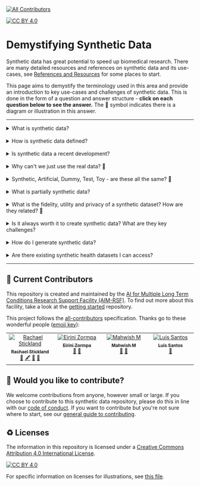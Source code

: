 <!-- ALL-CONTRIBUTORS-BADGE:START - Do not remove or modify this section -->
[![All Contributors](https://img.shields.io/badge/all_contributors-4-orange.svg?style=flat-square)](#contributors-)
<!-- ALL-CONTRIBUTORS-BADGE:END -->

[![CC BY 4.0][cc-by-shield]][cc-by]

# Demystifying Synthetic Data 

Synthetic data has great potential to speed up biomedical research. There are many detailed resources and references on synthetic data and its use-cases, see [References and Resources](references-and-resources.md) for some places to start. 

This page aims to demystify the terminology used in this area and provide an introduction to key use-cases and challenges of synthetic data. This is done in the form of a question and answer structure - **click on each question below to see the answer.** The 🎨 symbol indicates there is a diagram or illustration in this answer. 

---

<details>
  <summary>What is synthetic data?</summary>  
  <br />

  > Synthetic data are artificially generated data which replicate original features and patterns of real-world data.
  </details>

<br />

<details>
  <summary>How is synthetic data defined?</summary>  
  <br />

  > There are various definitions of synthetic data. Here are 3 examples:
  > 
  > "Synthetic data is data that has been generated using a purpose-built mathematical model or algorithm, with the aim of solving a (set of) data science task(s)."([Reference 5](references-and-resources.md)) 
  > 
  > "Conceptually, synthetic data are artificial data that mimics the properties of and relationships in real data. The quality of synthetic data depends on the approach taken to synthetic data generation."([Reference 6](references-and-resources.md)) 
  >
  > "Synthetic data are microdata records created to improve data utility while preventing disclosure of confidential respondent information. Synthetic data is created by statistically modelling original data and then using those models to generate new data values that reproduce the original data’s statistical properties …" Source: US Census Bureau, ([Reference 1](references-and-resources.md)) 

  </details>

<br />

<details>
  <summary>Is synthetic data a recent development?</summary>  
  <br />

  > No. Using computer-generated data to solve tasks and generate new data is not a new idea; simulation and modelling approaches have been used for decades in science and technology spaces. However, newer developments relate to the growing application of synthetic data to manage the disclosure risk of sensitive health care data. 
</details>

<br />

<details>
  <summary>Why can't we just use the real data? 🎨 </summary>  
  <br />
  
  > It can be confusing if 'made up' data is used instead of real data. In nearly all situations, the real data is what we should use to make final conclusions and decisions. However, there are points along the research process where it is challenging to use the real data (for example, privacy concerns) and a synthetic version (that matches the real data in some way but is not the real data) may help researchers and other users of this data.
  >
  > Health databases can contain sensitive personal information about a large group of people, making the hosting and sharing of these databases challenging. We do have some good anonymisation approaches to remove the risk of disclosure, however some risk will always remain. Accessing these databases can also cost money.
  > 
  > For these reasons above, and more, scientists working in health-care and biomedical research have sought to overcome some of these privacy concerns by generating synthetic versions of datasets of interest. In theory, the synthetic data should be safer and easier to access, therefore allowing researchers to learn the structure, features and patterns of the real dataset without actually accessing it directly. Easier and earlier access should facilitate promotion of these datasets, training of people and acceleration/refinement of research workflows. 
  > 
  > In the context of AI,  synthetic data that closely match the statistical properties of the real data can be used to train and validate machine learning models; synthetic datasets can be created to be different from the real data in specific ways to address a certain bias in the real data, for example under-sampling of sub-groups within a population.

  <img align="center" width="50%" height="50%" src="illustrations/DataArePeople.jpg" alt=Data Are People>

</details>

<br />

<details>
  <summary>Synthetic, Artificial, Dummy, Test, Toy - are these all the same? 🎨 </summary>  
  <br />
  
  > Many terms are used interchangeably. Synthetic data and Artificial data typically refer to the same concept; often synthetic data is said to be artificially generated. Simulated data or Augmented data are sometimes used in replacement of synthetic data, but can be best thought of as methods used to generate the synthetic data i.e. via simulations and mathematical modelling. The low fidelity space can be less well defined and some people refer to this data as Dummy, Test or Toy data. These three are more likely to be randomly generated data, only matching the structure of the dataset and fewer of its statistical properties. More informal terms such as fake or made-up data are sometimes used.

  <img align="center" width="50%" height="50%" src="illustrations/terminology.png" alt=Terminology>

</details>

<br />

<details>
  <summary>What is partially synthetic data?</summary>  
  <br />

  > Partially synthetic data (sometimes referred to as augmented data) incorporate real-world data. 
  > 
  > Fully synthetic data is created based on patterns learnt from real-world data, but does not use the real-world data directly.
  </details>

<br />


<details>
  <summary>What is the fidelity, utility and privacy of a synthetic dataset? How are they related? 🎨 </summary>  
  <br />
  
  > - Utility is how useful the synthetic dataset is for a specific task or tasks, which will be application-dependent
  > - Fidelity is the degree to which the synthetic dataset matches the statistical properties of the real data. Synthetic data is often categorised by the level of fidelity (low to high).
  > - Privacy is the amount of information the dataset contains about real data. Synthetic data can be created to mitigate disclosure risk (disclosure of confidential data about an individual).

<img align="center" width="50%" height="50%" src="illustrations/synthetic_data_dials.png" alt=synthetic_data_dials>

  > There are many dials/levers that a researcher can change when generating a synthetic dataset. Some of these are utility, fidelity and privacy risk, defined previously. When you change one dial, often another one changes. For instance, in general utility and fidelity change together and privacy risk increases with higher fidelity. However, not always! This is because privacy is dependent on the approach/methodology used to generate the synthetic data. Other important dials are the level of resources you have to generate the synthetic data, and how transparent the methodology of generation is (particularly relevant if explainable AI is used).

  </details>

<br />

<details>
  <summary>Is it always worth it to create synthetic data? What are they key challenges? </summary>  
  <br />

  > - If the effort taken to make a good enough quality synthetic dataset is more than the effort to access anonymised real data, then it is often not worth it. It depends on what the synthetic data will be used for! 
  > - The quality of the real data can determine the quality of the synthetic data, retaining biases and errors.
  > - Though synthetic data is used to address bias and privacy risk it can also introduce these, if not created and used appropriately.
  > - We need to appropriately communicate what synthetic data is and isn't to different audiences, so that it is a trusted and accesible resource.
  > - We need to appropriately adapt data governance: it is not a replacement for real data, and should be easier to access and work with.
  > - Synthetic data has great potential in the context of the use of sensitive personal data in research, however synthetic data is not automatically private. For example, outliers remain hard to represent in a synthetic dataset in a private way, and evaluating the privacy of a model/dataset can be challenging. Privacy is a big topic - see [Reference 5](references-and-resources.md).

  </details>

<br />

  <details>
  <summary>How do I generate synthetic data?</summary>  
  <br />

  > There are multiple approaches to generating a synthetic dataset, see [this guide](synthetic-data-generation.md). Please note, this guide is not regularly updated.
  </details>

  <br />

  <details>
  <summary>Are there existing synthetic health datasets I can access?</summary>  
  <br />

  > Yes! See [this guide](synthetic-datasets-inventory.md). Please note, this guide is not regularly updated.
  </details>
  
---

## 🤝 Current Contributors 

This repository is created and maintained by the [AI for Multiple Long Term Conditions Research Support Facility (AIM-RSF)](https://www.turing.ac.uk/research/research-projects/ai-multiple-long-term-conditions-research-support-facility). To find out more about this facility, take a look at the [getting started](https://github.com/aim-rsf/Getting-Started) repository. 

This project follows the [all-contributors](https://github.com/all-contributors/all-contributors) specification. 
Thanks go to these wonderful people ([emoji key](https://allcontributors.org/docs/en/emoji-key)):

<!-- ALL-CONTRIBUTORS-LIST:START - Do not remove or modify this section -->
<!-- prettier-ignore-start -->
<!-- markdownlint-disable -->
<table>
  <tbody>
    <tr>
      <td align="center" valign="top" width="14.28%"><a href="http://linkedin.com/in/rstickland-phd"><img src="https://avatars.githubusercontent.com/u/50215726?v=4?s=100" width="100px;" alt="Rachael Stickland"/><br /><sub><b>Rachael Stickland</b></sub></a><br /><a href="#maintenance-RayStick" title="Maintenance">🚧</a> <a href="#content-RayStick" title="Content">🖋</a> <a href="#ideas-RayStick" title="Ideas, Planning, & Feedback">🤔</a> <a href="https://github.com/aim-rsf/Synthetic-Data/commits?author=RayStick" title="Documentation">📖</a></td>
      <td align="center" valign="top" width="14.28%"><a href="https://github.com/eirini-zormpa"><img src="https://avatars.githubusercontent.com/u/30151074?v=4?s=100" width="100px;" alt="Eirini Zormpa"/><br /><sub><b>Eirini Zormpa</b></sub></a><br /><a href="#ideas-eirini-zormpa" title="Ideas, Planning, & Feedback">🤔</a> <a href="https://github.com/aim-rsf/Synthetic-Data/pulls?q=is%3Apr+reviewed-by%3Aeirini-zormpa" title="Reviewed Pull Requests">👀</a></td>
      <td align="center" valign="top" width="14.28%"><a href="https://github.com/Rainiefantasy"><img src="https://avatars.githubusercontent.com/u/43926907?v=4?s=100" width="100px;" alt="Mahwish M"/><br /><sub><b>Mahwish M</b></sub></a><br /><a href="#ideas-Rainiefantasy" title="Ideas, Planning, & Feedback">🤔</a> <a href="https://github.com/aim-rsf/Synthetic-Data/pulls?q=is%3Apr+reviewed-by%3ARainiefantasy" title="Reviewed Pull Requests">👀</a></td>
      <td align="center" valign="top" width="14.28%"><a href="https://github.com/la-sts"><img src="https://avatars.githubusercontent.com/u/34314067?v=4?s=100" width="100px;" alt="Luis Santos"/><br /><sub><b>Luis Santos</b></sub></a><br /><a href="#ideas-la-sts" title="Ideas, Planning, & Feedback">🤔</a></td>
    </tr>
  </tbody>
</table>

<!-- markdownlint-restore -->
<!-- prettier-ignore-end -->

<!-- ALL-CONTRIBUTORS-LIST:END -->
<!-- prettier-ignore-start -->
<!-- markdownlint-disable -->

<!-- markdownlint-restore -->
<!-- prettier-ignore-end -->

<!-- ALL-CONTRIBUTORS-LIST:END -->

## 🤝 Would you like to contribute? 

We welcome contributions from anyone, however small or large. If you choose to contribute to this synthetic data repository, please do this in line with our [code of conduct](https://github.com/aim-rsf/Getting-Started/blob/main/CODE_OF_CONDUCT.md). If you want to contribute but you're not sure where to start, see our [general guide to contributing](https://github.com/aim-rsf/Getting-Started/blob/main/CONTRIBUTING.md).

## ♻️ Licenses

The information in this repository is licensed under a [Creative Commons Attribution 4.0 International License][cc-by].

[![CC BY 4.0][cc-by-image]][cc-by]

[cc-by]: http://creativecommons.org/licenses/by/4.0/
[cc-by-image]: https://i.creativecommons.org/l/by/4.0/88x31.png
[cc-by-shield]: https://img.shields.io/badge/License-CC%20BY%204.0-lightgrey.svg

For specific information on licenses for illustrations, see [this file](illustrations/README.md).
